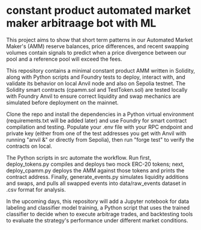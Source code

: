 # constant product automated market maker arbitraage bot with ML

This project aims to show that short term patterns in our Automated Market Maker's (AMM) reserve balances, price differences, and recent swapping volumes contain signals to predict when a price divergence between our pool and a reference pool will exceed the fees.

This repository contains a minimal constant product AMM written in Solidity, along with Python scripts and Foundry tests to deploy, interact with, and validate its behavior on local Anvil node and also on Sepolia testnet. The Solidity smart contracts (cpamm.sol and TestToken.sol) are tested locally with Foundry Anvil to ensure correct liquidity and swap mechanics are simulated before deployment on the mainnet. 

Clone the repo and install the dependencies in a Python virtual environment (requirements.txt will be added later) and use Foundry for smart contract compilation and testing. Populate your .env file with your RPC endpoint and private key (either from one of the test addresses you get with Anvil with running "anvil &" or directly from Sepolia), then run "forge test" to verify the contracts on local.

The Python scripts in src automate the workflow. Run first, deploy_tokens.py compiles and deploys two mock ERC-20 tokens; next, deploy_cpamm.py deploys the AMM against those tokens and prints the contract address. Finally, generate_events.py simulates liquidity additions and swaps, and pulls all swapped events into data/raw_events dataset in .csv format for analysis.

In the upcoming days, this repository will add a Jupyter notebook for data labeling and classifier model training, a Python script that uses the trained classifier to decide when to execute arbitrage trades, and backtesting tools to evaluate the strategy's performance under different market conditions.
